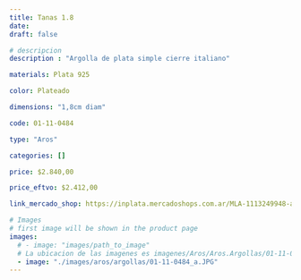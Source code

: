 ```yaml
---
title: Tanas 1.8
date: 
draft: false

# descripcion
description : "Argolla de plata simple cierre italiano"

materials: Plata 925

color: Plateado

dimensions: "1,8cm diam"

code: 01-11-0484

type: "Aros"

categories: []

price: $2.840,00

price_eftvo: $2.412,00

link_mercado_shop: https://inplata.mercadoshops.com.ar/MLA-1113249948-aros-argollas-plata-925-tanas-1.8-_JM

# Images
# first image will be shown in the product page
images:
  # - image: "images/path_to_image"
  # La ubicacion de las imagenes es imagenes/Aros/Aros.Argollas/01-11-0484-tanas-1.8
  - image: "./images/aros/argollas/01-11-0484_a.JPG"
---
```

